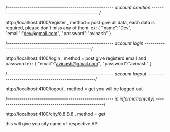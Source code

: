 /*---------------------------------------------------- account creation ----------------------------------------------------*/ 

http://localhost:4100/register , method = post
 give all data, each data is required, please don't miss any of them.
ex: {
  "name":"Dev",
  "email":"dev@gmail.com",
  "password":"avinash"
}

/*---------------------------------------------------- account login ----------------------------------------------------*/ 


http://localhost:4100/login , method = post
give registerd email and password
ex: {
    "email":"avinash@gmail.com",
  "password":"avinash"
}

/*---------------------------------------------------- account logout ----------------------------------------------------*/ 


http://localhost:4100/logout , method = get
you will be logged out

/*---------------------------------------------------- ip information(city) ----------------------------------------------------*/ 


http://localhost:4100/city/8.8.8.8 , method = get
 
this will give you city name of respective API
